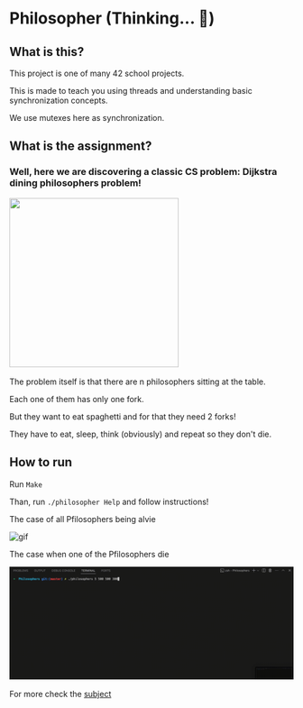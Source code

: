 # Philosopher (Thinking... 🧐)

## What is this?

This project is one of many 42 school projects. 

This is made to teach you using threads and understanding basic synchronization concepts.

We use mutexes here as synchronization.

## What is the assignment?

### Well, here we are discovering a classic CS problem: Dijkstra dining philosophers problem!

<img src="https://upload.wikimedia.org/wikipedia/commons/7/7b/An_illustration_of_the_dining_philosophers_problem.png" width = 300 height = 300>

The problem itself is that there are n philosophers sitting at the table.

Each one of them has only one fork.

But they want to eat spaghetti and for that they need 2 forks!

They have to eat, sleep, think (obviously) and repeat so they don't die.

## How to run

Run ```Make```

Than, run ```./philosopher Help``` and follow instructions!

The case of all Pfilosophers being alvie

![gif](infinity.gif)

The case when one of the Pfilosophers die

![gif](normal.gif)

For more check the [subject](subject.pdf)
